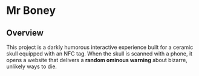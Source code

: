 # Mr Boney

## **Overview**

This project is a darkly humorous interactive experience built for a ceramic skull equipped with an NFC tag. When the skull is scanned with a phone, it opens a website that delivers a **random ominous warning** about bizarre, unlikely ways to die.

